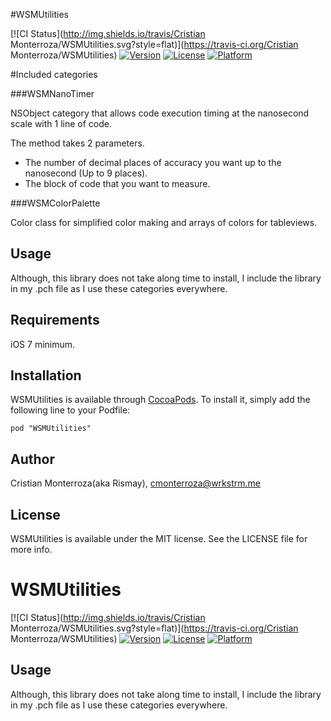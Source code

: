 #WSMUtilities

[![CI Status](http://img.shields.io/travis/Cristian Monterroza/WSMUtilities.svg?style=flat)](https://travis-ci.org/Cristian Monterroza/WSMUtilities)
[![Version](https://img.shields.io/cocoapods/v/WSMUtilities.svg?style=flat)](http://cocoadocs.org/docsets/WSMUtilities)
[![License](https://img.shields.io/cocoapods/l/WSMUtilities.svg?style=flat)](http://cocoadocs.org/docsets/WSMUtilities)
[![Platform](https://img.shields.io/cocoapods/p/WSMUtilities.svg?style=flat)](http://cocoadocs.org/docsets/WSMUtilities)

#Included categories

###WSMNanoTimer

NSObject category that allows code execution timing at the nanosecond scale with 1 line of code.

The method takes 2 parameters.

- The number of decimal places of accuracy you want up to the nanosecond (Up to 9 places).
- The block of code that you want to measure.

###WSMColorPalette

Color class for simplified color making and arrays of colors for tableviews.

## Usage

Although, this library does not take along time to install, I include the library in my .pch file as I use these categories everywhere.

## Requirements

iOS 7 minimum.

## Installation

WSMUtilities is available through [CocoaPods](http://cocoapods.org). To install
it, simply add the following line to your Podfile:

    pod "WSMUtilities"

## Author

Cristian Monterroza(aka Rismay), cmonterroza@wrkstrm.me


## License

WSMUtilities is available under the MIT license. See the LICENSE file for more info.

# WSMUtilities

[![CI Status](http://img.shields.io/travis/Cristian Monterroza/WSMUtilities.svg?style=flat)](https://travis-ci.org/Cristian Monterroza/WSMUtilities)
[![Version](https://img.shields.io/cocoapods/v/WSMUtilities.svg?style=flat)](http://cocoadocs.org/docsets/WSMUtilities)
[![License](https://img.shields.io/cocoapods/l/WSMUtilities.svg?style=flat)](http://cocoadocs.org/docsets/WSMUtilities)
[![Platform](https://img.shields.io/cocoapods/p/WSMUtilities.svg?style=flat)](http://cocoadocs.org/docsets/WSMUtilities)

## Usage

Although, this library does not take along time to install, I include the library in my .pch file as I use these categories everywhere.
